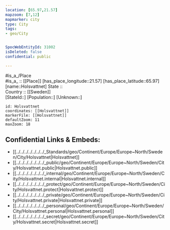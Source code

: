 ```yaml
---
location: [65.97,21.57] 
mapzoom: [7,12] 
mapmarker: city 
type: City
tags:
- geo/City


SpocWebEntityId: 31002
isDeleted: false
confidential: public

---
```

#is_a_/Place  
#is_a_ :: [[Place]] 
[has_place_longitude::21.57] 
[has_place_latitude::65.97] 
[name::Holsvattnet] 
State ::  
Country :: [[Sweden]]  
[StateId::] 
[Population::] 
[Unknown::] 


```leaflet
id: Holsvattnet
coordinates: [[Holsvattnet]] 
markerFile: [[Holsvattnet]] 
defaultZoom: 11 
maxZoom: 18
```


## Confidential Links & Embeds: 
- [[../../../../../../../_Standards/geo/Continent/Europe/Europe~North/Sweden/City/Holsvattnet|Holsvattnet]] 
- [[../../../../../../../_public/geo/Continent/Europe/Europe~North/Sweden/City/Holsvattnet.public|Holsvattnet.public]] 
- [[../../../../../../../_internal/geo/Continent/Europe/Europe~North/Sweden/City/Holsvattnet.internal|Holsvattnet.internal]] 
- [[../../../../../../../_protect/geo/Continent/Europe/Europe~North/Sweden/City/Holsvattnet.protect|Holsvattnet.protect]] 
- [[../../../../../../../_private/geo/Continent/Europe/Europe~North/Sweden/City/Holsvattnet.private|Holsvattnet.private]] 
- [[../../../../../../../_personal/geo/Continent/Europe/Europe~North/Sweden/City/Holsvattnet.personal|Holsvattnet.personal]] 
- [[../../../../../../../_secret/geo/Continent/Europe/Europe~North/Sweden/City/Holsvattnet.secret|Holsvattnet.secret]] 
